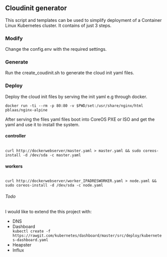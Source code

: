 ## Cloudinit generator

This script and templates can be used to simplify deployment of a Container Linux Kubernetes cluster. It contains of just 3 steps.

### Modify

Change the config.env with the required settings.

### Generate

Run the create_coudinit.sh to generate the cloud init yaml files.

### Deploy

Deploy the cloud init files by serving the init yaml e.g through docker.

<code>docker run -ti --rm -p 80:80 -v $PWD/set:/usr/share/nginx/html pblaas/nginx-alpine</code>

After serving the files yaml files boot into CoreOS PXE or ISO and get the yaml and use it to install the system.

#### controller
<code>
curl http://dockerwebserver/master.yaml > master.yaml && sudo coreos-install -d /dev/sda -c master.yaml
</code>

#### workers
<code>
curl http://dockerwebserver/worker_IPADRESWORKER.yaml > node.yaml && sudo coreos-install -d /dev/sda -c node.yaml
</code>


###### Todo
I would like to extend the this project with:
<ul>
<li>DNS</li>
<li>Dashboard</li>
<code>kubectl create -f https://rawgit.com/kubernetes/dashboard/master/src/deploy/kubernetes-dashboard.yaml </code>
<li>Heapster</li>
<li>Influx</li>
</ul>
